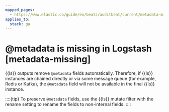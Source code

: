 ```yaml
---
mapped_pages:
  - https://www.elastic.co/guide/en/beats/auditbeat/current/metadata-missing.html
applies_to:
  stack: ga
---
```


# @metadata is missing in Logstash [metadata-missing]

{{ls}} outputs remove `@metadata` fields automatically. Therefore, if {{ls}} instances are chained directly or via some message queue (for example, Redis or Kafka), the `@metadata` field will not be available in the final {{ls}} instance.

::::{tip}
To preserve `@metadata` fields, use the {{ls}} mutate filter with the rename setting to rename the fields to non-internal fields.
::::


